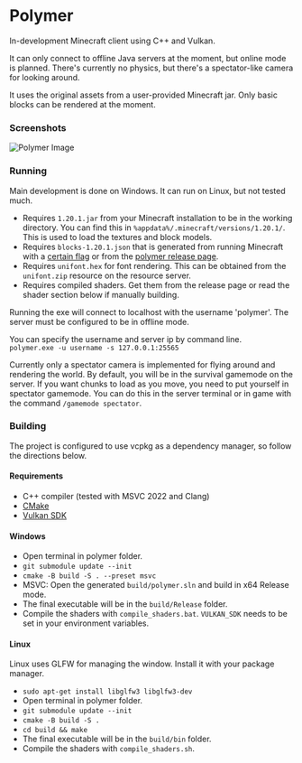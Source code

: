 # Polymer
In-development Minecraft client using C++ and Vulkan.

It can only connect to offline Java servers at the moment, but online mode is planned. There's currently no physics, but there's a spectator-like camera for looking around.  

It uses the original assets from a user-provided Minecraft jar. Only basic blocks can be rendered at the moment.

### Screenshots
![Polymer Image](https://i.imgur.com/rAfkvtd.png)

### Running
Main development is done on Windows. It can run on Linux, but not tested much.  

- Requires `1.20.1.jar` from your Minecraft installation to be in the working directory. You can find this in `%appdata%/.minecraft/versions/1.20.1/`. This is used to load the textures and block models.
- Requires `blocks-1.20.1.json` that is generated from running Minecraft with a [certain flag](https://wiki.vg/Data_Generators#Generators) or from the [polymer release page](https://github.com/atxi/Polymer/releases).
- Requires `unifont.hex` for font rendering. This can be obtained from the `unifont.zip` resource on the resource server.
- Requires compiled shaders. Get them from the release page or read the shader section below if manually building.
  
Running the exe will connect to localhost with the username 'polymer'. The server must be configured to be in offline mode.  

You can specify the username and server ip by command line.  
`polymer.exe -u username -s 127.0.0.1:25565`

Currently only a spectator camera is implemented for flying around and rendering the world. By default, you will be in the survival gamemode on the server. If you want chunks to load as you move, you need to put yourself in spectator gamemode. You can do this in the server terminal or in game with the command `/gamemode spectator`.

### Building
The project is configured to use vcpkg as a dependency manager, so follow the directions below.  

#### Requirements
- C++ compiler (tested with MSVC 2022 and Clang)
- [CMake](https://cmake.org/)
- [Vulkan SDK](https://www.lunarg.com/vulkan-sdk/)

#### Windows
- Open terminal in polymer folder.
- `git submodule update --init`
- `cmake -B build -S . --preset msvc`
- MSVC: Open the generated `build/polymer.sln` and build in x64 Release mode.
- The final executable will be in the `build/Release` folder.
- Compile the shaders with `compile_shaders.bat`. `VULKAN_SDK` needs to be set in your environment variables.

#### Linux
Linux uses GLFW for managing the window. Install it with your package manager.
- `sudo apt-get install libglfw3 libglfw3-dev`
- Open terminal in polymer folder.
- `git submodule update --init`
- `cmake -B build -S .`
- `cd build && make`
- The final executable will be in the `build/bin` folder.
- Compile the shaders with `compile_shaders.sh`.

